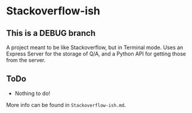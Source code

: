 # Stackoverflow-ish

## This is a DEBUG branch

A project meant to be like Stackoverflow, but in Terminal mode.
Uses an Express Server for the storage of Q/A, and a Python API for getting
those from the server.

## ToDo

- Nothing to do!

More info can be found in `Stackoverflow-ish.md`.

